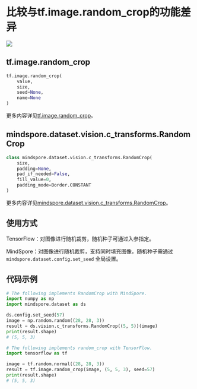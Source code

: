 # 比较与tf.image.random_crop的功能差异

<a href="https://gitee.com/mindspore/docs/blob/master/docs/mindspore/source_zh_cn/note/api_mapping/tensorflow_diff/random_crop.md" target="_blank"><img src="https://mindspore-website.obs.cn-north-4.myhuaweicloud.com/website-images/master/resource/_static/logo_source.png"></a>

## tf.image.random_crop

```python
tf.image.random_crop(
    value,
    size,
    seed=None,
    name=None
)
```

更多内容详见[tf.image.random_crop](https://www.tensorflow.org/versions/r1.15/api_docs/python/tf/image/random_crop)。

## mindspore.dataset.vision.c_transforms.RandomCrop

```python
class mindspore.dataset.vision.c_transforms.RandomCrop(
    size,
    padding=None,
    pad_if_needed=False,
    fill_value=0,
    padding_mode=Border.CONSTANT
)
```

更多内容详见[mindspore.dataset.vision.c_transforms.RandomCrop](https://mindspore.cn/docs/zh-CN/master/api_python/dataset_vision/mindspore.dataset.vision.c_transforms.RandomCrop.html#mindspore.dataset.vision.c_transforms.RandomCrop)。

## 使用方式

TensorFlow：对图像进行随机裁剪，随机种子可通过入参指定。

MindSpore：对图像进行随机裁剪，支持同时填充图像，随机种子需通过 `mindspore.dataset.config.set_seed` 全局设置。

## 代码示例

```python
# The following implements RandomCrop with MindSpore.
import numpy as np
import mindspore.dataset as ds

ds.config.set_seed(57)
image = np.random.random((28, 28, 3))
result = ds.vision.c_transforms.RandomCrop((5, 5))(image)
print(result.shape)
# (5, 5, 3)

# The following implements random_crop with TensorFlow.
import tensorflow as tf

image = tf.random.normal((28, 28, 3))
result = tf.image.random_crop(image, (5, 5, 3), seed=57)
print(result.shape)
# (5, 5, 3)
```
